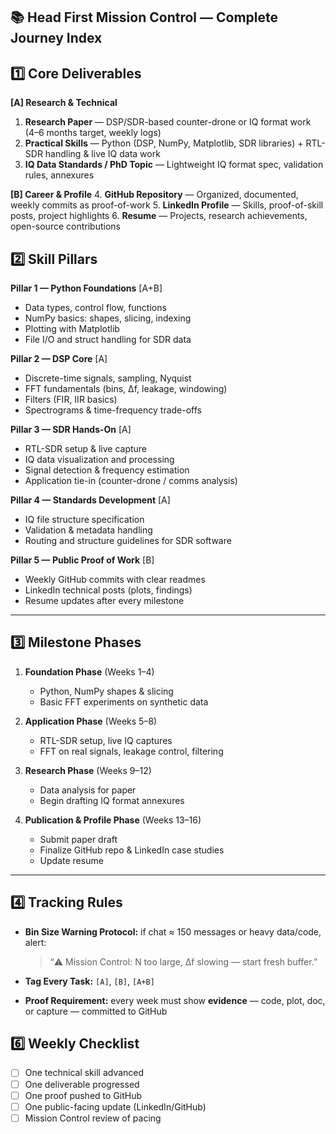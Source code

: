 ## 📚 **Head First Mission Control — Complete Journey Index**

## **1️⃣ Core Deliverables**

**\[A] Research & Technical**

1. **Research Paper** — DSP/SDR-based counter-drone or IQ format work (4–6 months target, weekly logs)
2. **Practical Skills** — Python (DSP, NumPy, Matplotlib, SDR libraries) + RTL-SDR handling & live IQ data work
3. **IQ Data Standards / PhD Topic** — Lightweight IQ format spec, validation rules, annexures

**\[B] Career & Profile**
4\. **GitHub Repository** — Organized, documented, weekly commits as proof-of-work
5\. **LinkedIn Profile** — Skills, proof-of-skill posts, project highlights
6\. **Resume** — Projects, research achievements, open-source contributions

## **2️⃣ Skill Pillars**

**Pillar 1 — Python Foundations** \[A+B]

* Data types, control flow, functions
* NumPy basics: shapes, slicing, indexing
* Plotting with Matplotlib
* File I/O and struct handling for SDR data

**Pillar 2 — DSP Core** \[A]

* Discrete-time signals, sampling, Nyquist
* FFT fundamentals (bins, Δf, leakage, windowing)
* Filters (FIR, IIR basics)
* Spectrograms & time-frequency trade-offs

**Pillar 3 — SDR Hands-On** \[A]

* RTL-SDR setup & live capture
* IQ data visualization and processing
* Signal detection & frequency estimation
* Application tie-in (counter-drone / comms analysis)

**Pillar 4 — Standards Development** \[A]

* IQ file structure specification
* Validation & metadata handling
* Routing and structure guidelines for SDR software

**Pillar 5 — Public Proof of Work** \[B]

* Weekly GitHub commits with clear readmes
* LinkedIn technical posts (plots, findings)
* Resume updates after every milestone

---

## **3️⃣ Milestone Phases**

1. **Foundation Phase** (Weeks 1–4)

   * Python, NumPy shapes & slicing
   * Basic FFT experiments on synthetic data

2. **Application Phase** (Weeks 5–8)

   * RTL-SDR setup, live IQ captures
   * FFT on real signals, leakage control, filtering

3. **Research Phase** (Weeks 9–12)

   * Data analysis for paper
   * Begin drafting IQ format annexures

4. **Publication & Profile Phase** (Weeks 13–16)

   * Submit paper draft
   * Finalize GitHub repo & LinkedIn case studies
   * Update resume

---

## **4️⃣ Tracking Rules**

* **Bin Size Warning Protocol:** if chat ≈ 150 messages or heavy data/code, alert:

  > “⚠️ Mission Control: N too large, Δf slowing — start fresh buffer.”

* **Tag Every Task:** `[A]`, `[B]`, `[A+B]`

* **Proof Requirement:** every week must show **evidence** — code, plot, doc, or capture — committed to GitHub

## **6️⃣ Weekly Checklist**

* [ ] One technical skill advanced
* [ ] One deliverable progressed
* [ ] One proof pushed to GitHub
* [ ] One public-facing update (LinkedIn/GitHub)
* [ ] Mission Control review of pacing
